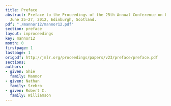 ```yaml
---
title: Preface
abstract: Preface to the Proceedings of the 25th Annual Conference on Learning Theory
  June 25-27, 2012, Edinburgh, Scotland.
pdf: "./mannor12/mannor12.pdf"
section: preface
layout: inproceedings
key: mannor12
month: 0
firstpage: 1
lastpage: 1
origpdf: http://jmlr.org/proceedings/papers/v23/preface/preface.pdf
sections: 
authors:
- given: Shie
  family: Mannor
- given: Nathan
  family: Srebro
- given: Robert C.
  family: Williamson
---
```

